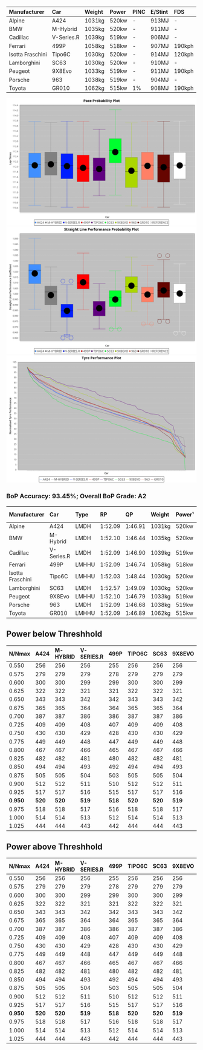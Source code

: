 | Manufacturer     | Car        | Weight | Power | PINC    | E/Stint | FDS     |
|:-|:-|:-|:-|:-|:-|:-|
| Alpine           | A424       | 1031kg | 520kw |    -    | 913MJ   |    -    |
| BMW              | M-Hybrid   | 1035kg | 520kw |    -    | 911MJ   |    -    |
| Cadillac         | V-Series.R | 1039kg | 519kw |    -    | 906MJ   |    -    |
| Ferrari          | 499P       | 1058kg | 518kw |    -    | 907MJ   | 190kph  |
| Isotta Fraschini | Tipo6C     | 1030kg | 520kw |    -    | 914MJ   | 120kph  |
| Lamborghini      | SC63       | 1030kg | 520kw |    -    | 910MJ   |    -    |
| Peugeot          | 9X8Evo     | 1033kg | 519kw |    -    | 911MJ   | 190kph  |
| Porsche          | 963        | 1038kg | 519kw |    -    | 904MJ   |    -    |
| Toyota           | GR010      | 1062kg | 515kw | 1%      | 908MJ   | 190kph  |

![PACECHART](./IMG/AUTO.png)
![STRAIGHTLINEPERFORMANCECHART](./IMG/AUTO_sp.png)
![TYREPERFORMANCECHART](./IMG/AUTO_tw.png)

### BoP Accuracy: 93.45%; Overall BoP Grade: A2
| Manufacturer     | Car        | Type  | RP      | QP      | Weight | Power¹ | Threshhold | PINC    | Power² | E/Stint | AVG Vmax  | FDS     | RDLC | L/Stint | BOP-Grade | Model Accuracy | Model Points | Match%  | SimDiff |
|:-|:-|:-|:-|:-|:-|:-|:-|:-|:-|:-|:-|:-|:-|:-|:-|:-|:-|:-|:-|
| Alpine           | A424       | LMDH  | 1:52.09 | 1:46.91 | 1031kg | 520kw  | 0.0kph     |    -    | 520kw  |  913MJ  | 295.48kph |    -    | 1.02 | 34      | ~A1       | 86.43%         | 618          | 98.42%  | #       |
| BMW              | M-Hybrid   | LMDH  | 1:52.10 | 1:46.44 | 1035kg | 520kw  | 210.0kph   |    -    | 520kw  |  911MJ  | 292.35kph |    -    | 1.02 | 34      | +A2       | 93.77%         | 1672         | 92.66%  | #       |
| Cadillac         | V-Series.R | LMDH  | 1:52.09 | 1:46.90 | 1039kg | 519kw  | 210.0kph   |    -    | 519kw  |  906MJ  | 288.87kph |    -    | 1.02 | 34      | ~A1       | 83.12%         | 1921         | 100.00% | ±0.33s  |
| Ferrari          | 499P       | LMHHU | 1:52.09 | 1:46.74 | 1058kg | 518kw  | 210.0kph   |    -    | 518kw  |  907MJ  | 292.49kph | 190kph  | 1.03 | 35      | ~A1       | 69.49%         | 1950         | 100.00% | ±0.42s  |
| Isotta Fraschini | Tipo6C     | LMHHU | 1:52.03 | 1:48.44 | 1030kg | 520kw  | 0.0kph     |    -    | 520kw  |  914MJ  | 290.91kph | 120kph  | 1.07 | 35      | +C1       | 73.56%         | 64           | 75.34%  | #       |
| Lamborghini      | SC63       | LMDH  | 1:52.57 | 1:49.09 | 1030kg | 520kw  | 0.0kph     |    -    | 520kw  |  910MJ  | 291.90kph |    -    | 1.05 | 34      | +C2       | 95.82%         | 459          | 74.65%  | #       |
| Peugeot          | 9X8Evo     | LMHHU | 1:52.10 | 1:46.79 | 1033kg | 519kw  | 210.0kph   |    -    | 519kw  |  911MJ  | 293.65kph | 190kph  | 1.02 | 35      | ~A1       | 66.97%         | 221          | 100.00% | #       |
| Porsche          | 963        | LMDH  | 1:52.09 | 1:46.68 | 1038kg | 519kw  | 210.0kph   |    -    | 519kw  |  904MJ  | 291.81kph |    -    | 1.02 | 34      | ~A1       | 81.02%         | 5243         | 100.00% | ±0.01s  |
| Toyota           | GR010      | LMHHU | 1:52.09 | 1:46.89 | 1062kg | 515kw  | 210.0kph   | 1%      | 520kw  |  908MJ  | 291.08kph | 190kph  | 1.02 | 35      | ~A1       | 73.70%         | 2701         | 100.00% | ±0.33s  |

## Power below Threshhold
| N/Nmax    | A424    | M-HYBRID | V-SERIES.R | 499P    | TIPO6C  | SC63    | 9X8EVO  | 963     | GR010   |
|:-|:-|:-|:-|:-|:-|:-|:-|:-|:-|
|  0.550    |  256    |  256     |  256       |  255    |  256    |  256    |  256    |  256    |  254    |
|  0.575    |  279    |  279     |  279       |  278    |  279    |  279    |  279    |  279    |  277    |
|  0.600    |  300    |  300     |  299       |  299    |  300    |  300    |  299    |  299    |  297    |
|  0.625    |  322    |  322     |  321       |  321    |  322    |  322    |  321    |  321    |  319    |
|  0.650    |  343    |  343     |  342       |  342    |  343    |  343    |  342    |  342    |  340    |
|  0.675    |  365    |  365     |  364       |  364    |  365    |  365    |  364    |  364    |  362    |
|  0.700    |  387    |  387     |  386       |  386    |  387    |  387    |  386    |  386    |  383    |
|  0.725    |  409    |  409     |  408       |  407    |  409    |  409    |  408    |  408    |  405    |
|  0.750    |  430    |  430     |  429       |  428    |  430    |  430    |  429    |  429    |  426    |
|  0.775    |  449    |  449     |  448       |  447    |  449    |  449    |  448    |  448    |  445    |
|  0.800    |  467    |  467     |  466       |  465    |  467    |  467    |  466    |  466    |  463    |
|  0.825    |  482    |  482     |  481       |  480    |  482    |  482    |  481    |  481    |  478    |
|  0.850    |  494    |  494     |  493       |  492    |  494    |  494    |  493    |  493    |  489    |
|  0.875    |  505    |  505     |  504       |  503    |  505    |  505    |  504    |  504    |  500    |
|  0.900    |  512    |  512     |  511       |  510    |  512    |  512    |  511    |  511    |  507    |
|  0.925    |  517    |  517     |  516       |  515    |  517    |  517    |  516    |  516    |  512    |
| **0.950** | **520** | **520**  | **519**    | **518** | **520** | **520** | **519** | **519** | **515** |
|  0.975    |  518    |  518     |  517       |  516    |  518    |  518    |  517    |  517    |  513    |
|  1.000    |  514    |  514     |  513       |  512    |  514    |  514    |  513    |  513    |  509    |
|  1.025    |  444    |  444     |  443       |  442    |  444    |  444    |  443    |  443    |  440    |

## Power above Threshhold
| N/Nmax    | A424    | M-HYBRID | V-SERIES.R | 499P    | TIPO6C  | SC63    | 9X8EVO  | 963     | GR010   |
|:-|:-|:-|:-|:-|:-|:-|:-|:-|:-|
|  0.550    |  256    |  256     |  256       |  255    |  256    |  256    |  256    |  256    |  256    |
|  0.575    |  279    |  279     |  279       |  278    |  279    |  279    |  279    |  279    |  279    |
|  0.600    |  300    |  300     |  299       |  299    |  300    |  300    |  299    |  299    |  300    |
|  0.625    |  322    |  322     |  321       |  321    |  322    |  322    |  321    |  321    |  322    |
|  0.650    |  343    |  343     |  342       |  342    |  343    |  343    |  342    |  342    |  343    |
|  0.675    |  365    |  365     |  364       |  364    |  365    |  365    |  364    |  364    |  365    |
|  0.700    |  387    |  387     |  386       |  386    |  387    |  387    |  386    |  386    |  387    |
|  0.725    |  409    |  409     |  408       |  407    |  409    |  409    |  408    |  408    |  409    |
|  0.750    |  430    |  430     |  429       |  428    |  430    |  430    |  429    |  429    |  430    |
|  0.775    |  449    |  449     |  448       |  447    |  449    |  449    |  448    |  448    |  449    |
|  0.800    |  467    |  467     |  466       |  465    |  467    |  467    |  466    |  466    |  467    |
|  0.825    |  482    |  482     |  481       |  480    |  482    |  482    |  481    |  481    |  482    |
|  0.850    |  494    |  494     |  493       |  492    |  494    |  494    |  493    |  493    |  494    |
|  0.875    |  505    |  505     |  504       |  503    |  505    |  505    |  504    |  504    |  505    |
|  0.900    |  512    |  512     |  511       |  510    |  512    |  512    |  511    |  511    |  512    |
|  0.925    |  517    |  517     |  516       |  515    |  517    |  517    |  516    |  516    |  517    |
| **0.950** | **520** | **520**  | **519**    | **518** | **520** | **520** | **519** | **519** | **520** |
|  0.975    |  518    |  518     |  517       |  516    |  518    |  518    |  517    |  517    |  518    |
|  1.000    |  514    |  514     |  513       |  512    |  514    |  514    |  513    |  513    |  514    |
|  1.025    |  444    |  444     |  443       |  442    |  444    |  444    |  443    |  443    |  444    |
